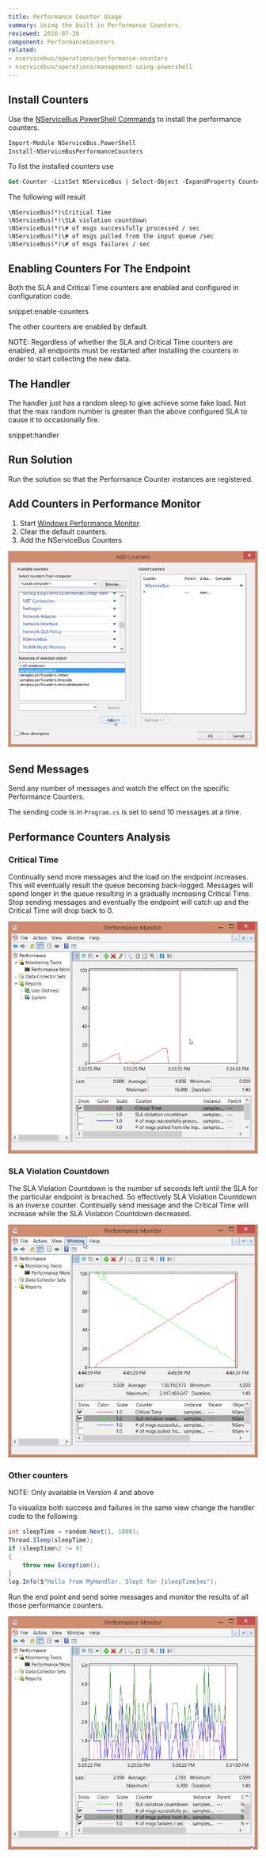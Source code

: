 ```yaml
---
title: Performance Counter Usage
summary: Using the built in Performance Counters.
reviewed: 2016-07-20
component: PerformanceCounters
related:
- nservicebus/operations/performance-counters
- nservicebus/operations/management-using-powershell
---
```


## Install Counters

Use the [NServiceBus PowerShell Commands](/nservicebus/operations/management-using-powershell.md) to install the performance counters.

```ps
Import-Module NServiceBus.PowerShell
Install-NServiceBusPerformanceCounters
```

To list the installed counters use

```ps
Get-Counter -ListSet NServiceBus | Select-Object -ExpandProperty Counter
```

The following will result

```no-highlight
\NServiceBus(*)\Critical Time
\NServiceBus(*)\SLA violation countdown
\NServiceBus(*)\# of msgs successfully processed / sec
\NServiceBus(*)\# of msgs pulled from the input queue /sec
\NServiceBus(*)\# of msgs failures / sec
```

## Enabling Counters For The Endpoint

Both the SLA and Critical Time counters are enabled and configured in configuration code.

snippet:enable-counters

The other counters are enabled by default.

NOTE: Regardless of whether the SLA and Critical Time counters are enabled, all endpoints must be restarted after installing the counters in order to start collecting the new data.


## The Handler

The handler just has a random sleep to give achieve some fake load. Not that the max random number is greater than the above configured SLA to cause it to occasionally fire.

snippet:handler


## Run Solution

Run the solution so that the Performance Counter instances are registered.


## Add Counters in Performance Monitor

 1. Start [Windows Performance Monitor](https://technet.microsoft.com/en-au/library/cc749249.aspx).
 1. Clear the default counters.
 1. Add the NServiceBus Counters

![](./add-counters.png)


## Send Messages

Send any number of messages and watch the effect on the specific Performance Counters.

The sending code is in `Program.cs` is set to send 10 messages at a time.


## Performance Counters Analysis


### Critical Time

Continually send more messages and the load on the endpoint increases. This will eventually result the queue becoming back-logged. Messages will spend longer in the queue resulting in a gradually increasing Critical Time. Stop sending messages and eventually the endpoint will catch up and the Critical Time will drop back to 0.

![](./critical-time.png)


### SLA Violation Countdown

The SLA Violation Countdown is the number of seconds left until the SLA for the particular endpoint is breached. So effectively SLA Violation Countdown is an inverse counter. Continually send message and the Critical Time will increase while the SLA Violation Countdown decreased.

![](./sla-countdown.png)


### Other counters

NOTE: Only available in Version 4 and above

To visualize both success and failures in the same view change the handler code to the following.

```cs
int sleepTime = random.Next(1, 1000);
Thread.Sleep(sleepTime);
if (sleepTime%2 != 0)
{
    throw new Exception();
}
log.Info($"Hello from MyHandler. Slept for {sleepTime}ms");
```

Run the end point and send some messages and monitor the results of all those performance counters.

![](./other-counters.png)
